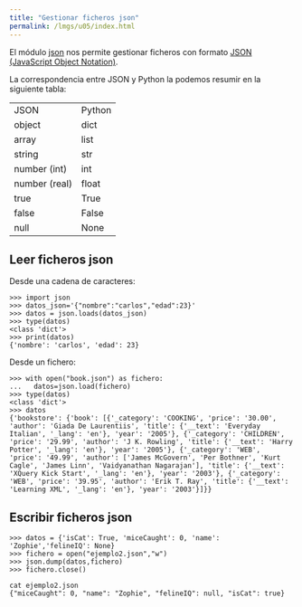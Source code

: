 ```yaml
---
title: "Gestionar ficheros json"
permalink: /lmgs/u05/index.html
---
```


El módulo [json](https://docs.python.org/3.4/library/json.html) nos permite gestionar ficheros con formato [JSON (JavaScript Object Notation)](http://json.org/).

La correspondencia entre JSON y Python la podemos resumir en la siguiente tabla:
<table>
	<tr><td>JSON</td><td>Python</td></tr>
	<tr><td>object</td><td>dict</td></tr>
	<tr><td>array</td><td>list</td></tr>
	<tr><td>string</td><td>str</td></tr>
	<tr><td>number (int)</td><td>int</td></tr>
	<tr><td>number (real)</td><td>float</td></tr>
	<tr><td>true</td><td>True</td></tr>
	<tr><td>false</td><td>False</td></tr>
	<tr><td>null</td><td>None</td></tr>
</table>

## Leer ficheros json

Desde una cadena de caracteres:

	>>> import json
	>>> datos_json='{"nombre":"carlos","edad":23}'
	>>> datos = json.loads(datos_json)
	>>> type(datos)
	<class 'dict'>
	>>> print(datos)
	{'nombre': 'carlos', 'edad': 23}

Desde un fichero:

	>>> with open("book.json") as fichero:
	...   datos=json.load(fichero)
	>>> type(datos)
	<class 'dict'>
	>>> datos
	{'bookstore': {'book': [{'_category': 'COOKING', 'price': '30.00', 'author': 'Giada De Laurentiis', 'title': {'__text': 'Everyday Italian', '_lang': 'en'}, 'year': '2005'}, {'_category': 'CHILDREN', 'price': '29.99', 'author': 'J K. Rowling', 'title': {'__text': 'Harry Potter', '_lang': 'en'}, 'year': '2005'}, {'_category': 'WEB', 'price': '49.99', 'author': ['James McGovern', 'Per Bothner', 'Kurt Cagle', 'James Linn', 'Vaidyanathan Nagarajan'], 'title': {'__text': 'XQuery Kick Start', '_lang': 'en'}, 'year': '2003'}, {'_category': 'WEB', 'price': '39.95', 'author': 'Erik T. Ray', 'title': {'__text': 'Learning XML', '_lang': 'en'}, 'year': '2003'}]}}
	
## Escribir ficheros json

	>>> datos = {'isCat': True, 'miceCaught': 0, 'name': 'Zophie','felineIQ': None}
	>>> fichero = open("ejemplo2.json","w")
	>>> json.dump(datos,fichero)
	>>> fichero.close()

	cat ejemplo2.json 
	{"miceCaught": 0, "name": "Zophie", "felineIQ": null, "isCat": true}
